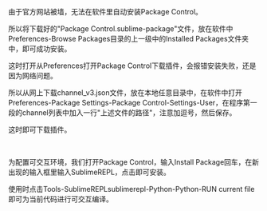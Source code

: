 由于官方网站被墙，无法在软件里自动安装Package Control。

所以将下载好的"Package Control.sublime-package"文件，放在软件中Preferences-Browse Packages目录的上一级中的Installed Packages文件夹中，即可成功安装。

这时打开从Preferences打开Package Control下载插件，会报错安装失败，还是因为网络问题。

所以从网上下载channel_v3.json文件，放在本地任意目录中，在软件中打开Preferences-Package Settings-Package Control-Settings-User，在程序第一段的channel列表中加入一行"上述文件的路径"，注意加逗号，然后保存。

这时即可下载插件。

<br>

为配置可交互环境，我们打开Package Control，输入Install Package回车，在新出现的输入框里输入SublimeREPL，点击即可安装。

使用时点击Tools-SublimeREPLsublimerepl-Python-Python-RUN current file即可为当前代码进行可交互编译。
